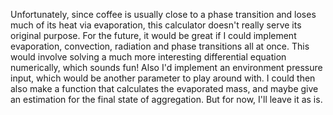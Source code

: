 Unfortunately, since coffee is usually close to a phase transition and loses much of its heat via evaporation, this calculator doesn't really serve its original purpose. For the future, it would be great if I could implement evaporation, convection, radiation and phase transitions all at once. This would involve solving a much more interesting differential equation numerically, which sounds fun! Also I'd implement an environment pressure input, which would be another parameter to play around with. I could then also make a function that calculates the evaporated mass, and maybe give an estimation for the final state of aggregation. But for now, I'll leave it as is.
